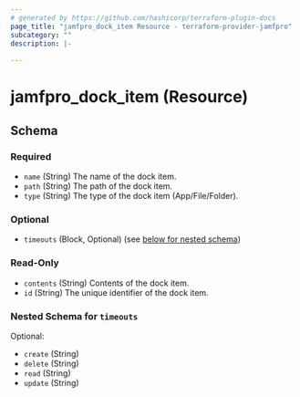 ```yaml
---
# generated by https://github.com/hashicorp/terraform-plugin-docs
page_title: "jamfpro_dock_item Resource - terraform-provider-jamfpro"
subcategory: ""
description: |-
  
---
```


# jamfpro_dock_item (Resource)





<!-- schema generated by tfplugindocs -->
## Schema

### Required

- `name` (String) The name of the dock item.
- `path` (String) The path of the dock item.
- `type` (String) The type of the dock item (App/File/Folder).

### Optional

- `timeouts` (Block, Optional) (see [below for nested schema](#nestedblock--timeouts))

### Read-Only

- `contents` (String) Contents of the dock item.
- `id` (String) The unique identifier of the dock item.

<a id="nestedblock--timeouts"></a>
### Nested Schema for `timeouts`

Optional:

- `create` (String)
- `delete` (String)
- `read` (String)
- `update` (String)

